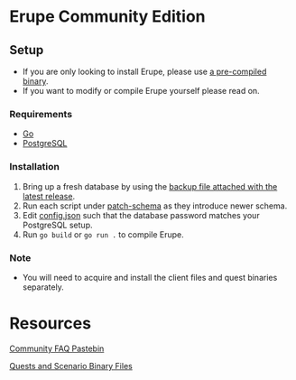 # Erupe Community Edition
## Setup
- If you are only looking to install Erupe, please use [a pre-compiled binary](https://github.com/ZeruLight/Erupe/releases/latest).
- If you want to modify or compile Erupe yourself please read on.
### Requirements
- [Go](https://go.dev/dl/)
- [PostgreSQL](https://www.postgresql.org/download/)
### Installation
1. Bring up a fresh database by using the [backup file attached with the latest release](https://github.com/ZeruLight/Erupe/releases/latest/download/SCHEMA.sql).
2. Run each script under [patch-schema](./patch-schema) as they introduce newer schema.
3. Edit [config.json](./config.json) such that the database password matches your PostgreSQL setup.
4. Run `go build` or `go run .` to compile Erupe.
### Note
- You will need to acquire and install the client files and quest binaries separately.
# Resources
[Community FAQ Pastebin](https://pastebin.com/QqAwZSTC)

[Quests and Scenario Binary Files](https://github.com/xl3lackout/MHFZ-Quest-Files)
